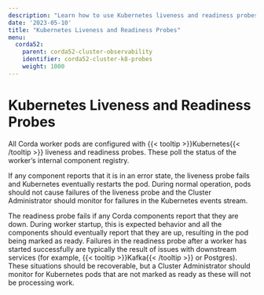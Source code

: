 ```yaml
---
description: "Learn how to use Kubernetes liveness and readiness probes with Corda."
date: '2023-05-10'
title: "Kubernetes Liveness and Readiness Probes"
menu:
  corda52:
    parent: corda52-cluster-observability
    identifier: corda52-cluster-k8-probes
    weight: 1000
---
```

# Kubernetes Liveness and Readiness Probes

All Corda worker pods are configured with {{< tooltip >}}Kubernetes{{< /tooltip >}} liveness and readiness probes.
These poll the status of the worker’s internal component registry.

If any component reports that it is in an error state, the liveness probe fails and Kubernetes eventually restarts the pod.
During normal operation, pods should not cause failures of the liveness probe and the Cluster Administrator should monitor for failures in the Kubernetes events stream.

The readiness probe fails if any Corda components report that they are down.
During worker startup, this is expected behavior and all the components should eventually report that they are up, resulting in the pod being marked as ready.
Failures in the readiness probe after a worker has started successfully are typically the result of issues with downstream services (for example, {{< tooltip >}}Kafka{{< /tooltip >}} or Postgres).
These situations should be recoverable, but a Cluster Administrator should monitor for Kubernetes pods that are not marked as ready as these will not be processing work.
